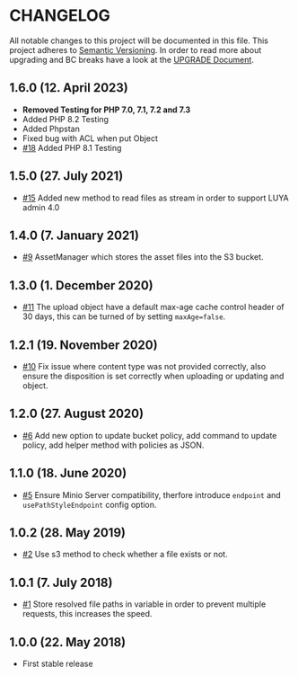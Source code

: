 # CHANGELOG

All notable changes to this project will be documented in this file. This project adheres to [Semantic Versioning](http://semver.org/).
In order to read more about upgrading and BC breaks have a look at the [UPGRADE Document](UPGRADE.md).

## 1.6.0 (12. April 2023)

+ **Removed Testing for PHP 7.0, 7.1, 7.2 and 7.3**
+ Added PHP 8.2 Testing
+ Added Phpstan
+ Fixed bug with ACL when put Object
+ [#18](https://github.com/luyadev/luya-aws/pull/18) Added PHP 8.1 Testing

## 1.5.0 (27. July 2021)

+ [#15](https://github.com/luyadev/luya-aws/pull/15) Added new method to read files as stream in order to support LUYA admin 4.0

## 1.4.0 (7. January 2021)

+ [#9](https://github.com/luyadev/luya-aws/pull/9) AssetManager which stores the asset files into the S3 bucket.

## 1.3.0 (1. December 2020)

+ [#11](https://github.com/luyadev/luya-aws/issues/11) The upload object have a default max-age cache control header of 30 days, this can be turned of by setting `maxAge=false`.

## 1.2.1 (19. November 2020)

+ [#10](https://github.com/luyadev/luya-aws/pull/10) Fix issue where content type was not provided correctly, also ensure the disposition is set correctly when uploading or updating and object.

## 1.2.0 (27. August 2020)

+ [#6](https://github.com/luyadev/luya-aws/pull/6) Add new option to update bucket policy, add command to update policy, add helper method with policies as JSON.

## 1.1.0 (18. June 2020)

+ [#5](https://github.com/luyadev/luya-aws/pull/5) Ensure Minio Server compatibility, therfore introduce `endpoint` and `usePathStyleEndpoint` config option.

## 1.0.2 (28. May 2019)

+ [#2](https://github.com/luyadev/luya-aws/issues/2) Use s3 method to check whether a file exists or not.

## 1.0.1 (7. July 2018)

+ [#1](https://github.com/luyadev/luya-aws/issues/1) Store resolved file paths in variable in order to prevent multiple requests, this increases the speed.

## 1.0.0 (22. May 2018)

+ First stable release
